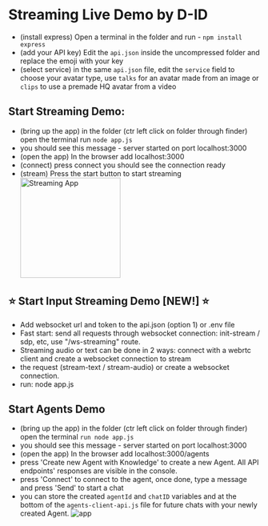 # Streaming Live Demo by D-ID

- (install express) Open a terminal in the folder and run - `npm install express`
- (add your API key) Edit the `api.json` inside the uncompressed folder and replace the emoji with your key
- (select service) in the same `api.json` file, edit the `service` field to choose your avatar type, use `talks` for an avatar made from an image or `clips` to use a premade HQ avatar from a video

## Start Streaming Demo:

- (bring up the app) in the folder (ctr left click on folder through finder) open the terminal run `node app.js`
- you should see this message - server started on port localhost:3000
- (open the app) In the browser add localhost:3000
- (connect) press connect you should see the connection ready
- (stream) Press the start button to start streaming
  <img src="./app.png" alt="Streaming App" width="200"/>

## ⭐ Start Input Streaming Demo [NEW!] ⭐

- Add websocket url and token to the api.json (option 1) or .env file
- Fast start: send all requests through websocket connection: init-stream / sdp, etc, use "/ws-streaming" route.
- Streaming audio or text can be done in 2 ways: connect with a webrtc client and create a websocket connection to stream
- the request (stream-text / stream-audio) or create a websocket connection.
- run: node app.js

## Start Agents Demo

- (bring up the app) in the folder (ctr left click on folder through finder) open the terminal `run node app.js`
- you should see this message - server started on port localhost:3000
- (open the app) In the browser add localhost:3000/agents
- press 'Create new Agent with Knowledge' to create a new Agent. All API endpoints' responses are visible in the console.
- press 'Connect' to connect to the agent, once done, type a message and press 'Send' to start a chat
- you can store the created `agentId` and `chatID` variables and at the bottom of the `agents-client-api.js` file for future chats with your newly created Agent.
  ![app](./agents_app.png)
